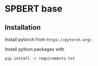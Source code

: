 # SPBERT base

## Installation

Install pytorch from `https://pytorch.org/`.

Install python packages with
```
pip install -r requirements.txt
```
